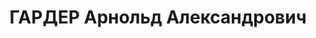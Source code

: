 ---
title: ГАРДЕР Арнольд Александрович
description: "Род. в 1900, г. Кенигсберг, Германия, немец. Род занятий: бывший заместитель\
  \ начальника технического эксплоатационного отдела Грузавтотреста в г. Тбилиси.\
  \ \n  Осужден Тройкой при НКВД ГССР 09.11.1937. Мера наказания: расстрел с конфискацией\
  \ личного имущества. Дата расстрела: 10.11.1937"
---